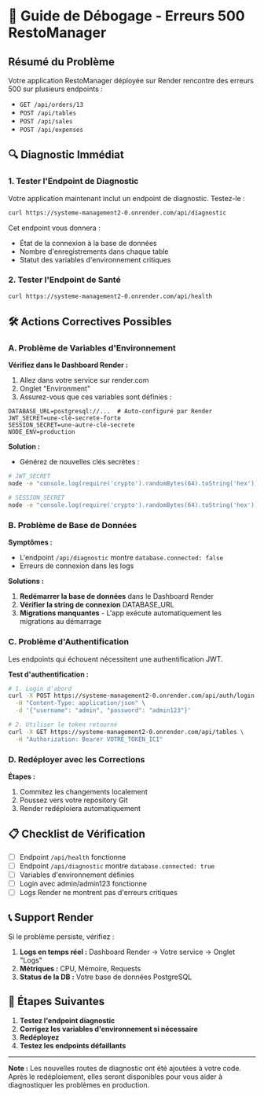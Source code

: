 # 🚨 Guide de Débogage - Erreurs 500 RestoManager

## Résumé du Problème

Votre application RestoManager déployée sur Render rencontre des erreurs 500 sur plusieurs endpoints :
- `GET /api/orders/13` 
- `POST /api/tables`
- `POST /api/sales` 
- `POST /api/expenses`

## 🔍 Diagnostic Immédiat

### 1. Tester l'Endpoint de Diagnostic

Votre application maintenant inclut un endpoint de diagnostic. Testez-le :

```bash
curl https://systeme-management2-0.onrender.com/api/diagnostic
```

Cet endpoint vous donnera :
- État de la connexion à la base de données
- Nombre d'enregistrements dans chaque table
- Statut des variables d'environnement critiques

### 2. Tester l'Endpoint de Santé

```bash
curl https://systeme-management2-0.onrender.com/api/health
```

## 🛠️ Actions Correctives Possibles

### A. Problème de Variables d'Environnement

**Vérifiez dans le Dashboard Render :**
1. Allez dans votre service sur render.com
2. Onglet "Environment"
3. Assurez-vous que ces variables sont définies :

```env
DATABASE_URL=postgresql://...  # Auto-configuré par Render
JWT_SECRET=une-clé-secrete-forte
SESSION_SECRET=une-autre-clé-secrete
NODE_ENV=production
```

**Solution :**
- Générez de nouvelles clés secrètes :
```bash
# JWT_SECRET
node -e "console.log(require('crypto').randomBytes(64).toString('hex'))"

# SESSION_SECRET  
node -e "console.log(require('crypto').randomBytes(64).toString('hex'))"
```

### B. Problème de Base de Données

**Symptômes :**
- L'endpoint `/api/diagnostic` montre `database.connected: false`
- Erreurs de connexion dans les logs

**Solutions :**
1. **Redémarrer la base de données** dans le Dashboard Render
2. **Vérifier la string de connexion** DATABASE_URL
3. **Migrations manquantes** - L'app exécute automatiquement les migrations au démarrage

### C. Problème d'Authentification

Les endpoints qui échouent nécessitent une authentification JWT.

**Test d'authentification :**
```bash
# 1. Login d'abord
curl -X POST https://systeme-management2-0.onrender.com/api/auth/login \
  -H "Content-Type: application/json" \
  -d '{"username": "admin", "password": "admin123"}'

# 2. Utiliser le token retourné
curl -X GET https://systeme-management2-0.onrender.com/api/tables \
  -H "Authorization: Bearer VOTRE_TOKEN_ICI"
```

### D. Redéployer avec les Corrections

**Étapes :**
1. Commitez les changements localement
2. Poussez vers votre repository Git
3. Render redéploiera automatiquement

## 📋 Checklist de Vérification

- [ ] Endpoint `/api/health` fonctionne
- [ ] Endpoint `/api/diagnostic` montre `database.connected: true`
- [ ] Variables d'environnement définies
- [ ] Login avec admin/admin123 fonctionne
- [ ] Logs Render ne montrent pas d'erreurs critiques

## 📞 Support Render

Si le problème persiste, vérifiez :

1. **Logs en temps réel :** Dashboard Render → Votre service → Onglet "Logs"
2. **Métriques :** CPU, Mémoire, Requests
3. **Status de la DB :** Votre base de données PostgreSQL

## 🚀 Étapes Suivantes

1. **Testez l'endpoint diagnostic**
2. **Corrigez les variables d'environnement si nécessaire**
3. **Redéployez**
4. **Testez les endpoints défaillants**

---

**Note :** Les nouvelles routes de diagnostic ont été ajoutées à votre code. Après le redéploiement, elles seront disponibles pour vous aider à diagnostiquer les problèmes en production.
